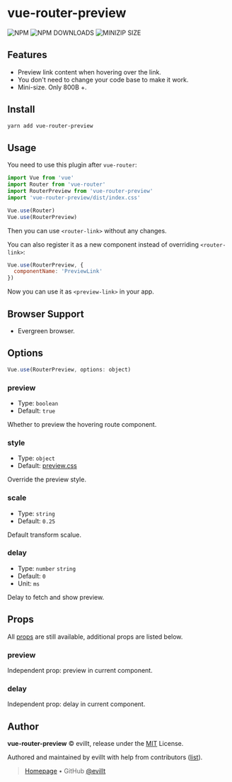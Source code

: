 # vue-router-preview

![NPM](https://badgen.net/npm/v/vue-router-preview?icon=npm)
![NPM DOWNLOADS](https://badgen.net/npm/dm/vue-router-preview)
![MINIZIP SIZE](https://badgen.net/bundlephobia/minzip/vue-router-preview)

## Features

- Preview link content when hovering over the link.
- You don't need to change your code base to make it work.
- Mini-size. Only 800B +.

## Install

```sh
yarn add vue-router-preview
```

## Usage

You need to use this plugin after `vue-router`:

```js
import Vue from 'vue'
import Router from 'vue-router'
import RouterPreview from 'vue-router-preview'
import 'vue-router-preview/dist/index.css'

Vue.use(Router)
Vue.use(RouterPreview)
```

Then you can use `<router-link>` without any changes.

You can also register it as a new component instead of overriding `<router-link>`:

```js
Vue.use(RouterPreview, {
  componentName: 'PreviewLink'
})
```

Now you can use it as `<preview-link>` in your app.

## Browser Support

- Evergreen browser.

## Options

```js
Vue.use(RouterPreview, options: object)
```

### preview

- Type: `boolean`
- Default: `true`

Whether to preview the hovering route component.

### style

- Type: `object`
- Default: [preview.css](./lib/preview.css)

Override the preview style.

### scale

- Type: `string`
- Default: `0.25`

Default transform scalue.

### delay

- Type: `number` `string`
- Default: `0`
- Unit: `ms`

Delay to fetch and show preview.

## Props

All [props](https://router.vuejs.org/api/#router-link-props) are still available, additional props are listed below.

### preview

Independent prop: preview in current component.

### delay

Independent prop: delay in current component.

## Author

**vue-router-preview** © evillt, release under the [MIT](./LICENSE) License.

Authored and maintained by evillt with help from contributors ([list](https://github.com/evillt/vue-router-preview/contributors)).

> [Homepage](https://evila.me) • GitHub [@evillt](https://github.com/evillt)
